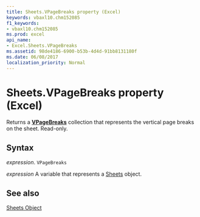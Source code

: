 ```yaml
---
title: Sheets.VPageBreaks property (Excel)
keywords: vbaxl10.chm152085
f1_keywords:
- vbaxl10.chm152085
ms.prod: excel
api_name:
- Excel.Sheets.VPageBreaks
ms.assetid: 98de4186-6900-b53b-4d4d-91bb8131180f
ms.date: 06/08/2017
localization_priority: Normal
---
```



# Sheets.VPageBreaks property (Excel)

Returns a  **[VPageBreaks](Excel.Sheets.VPageBreaks.md)** collection that represents the vertical page breaks on the sheet. Read-only.


## Syntax

_expression_. `VPageBreaks`

_expression_ A variable that represents a [Sheets](./Excel.Sheets.md) object.


## See also


[Sheets Object](Excel.Sheets.md)

